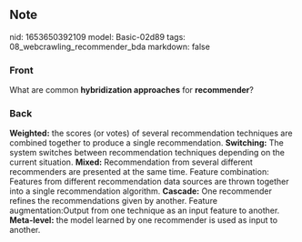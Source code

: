 ## Note
nid: 1653650392109
model: Basic-02d89
tags: 08_webcrawling_recommender_bda
markdown: false

### Front
What are common <b>hybridization approaches</b> for <b>recommender</b>?

### Back
<b>Weighted:</b> the scores (or votes) of several recommendation
techniques are combined together to produce a single
recommendation. <b>Switching:</b> The system switches between
recommendation techniques depending on the current situation.
<b>Mixed:</b> Recommendation from several different recommenders
are presented at the same time. Feature combination: Features from
different recommendation data sources are thrown together into a
single recommendation algorithm. <b>Cascade:</b> One recommender
refines the recommendations given by another. Feature
augmentation:Output from one technique as an input feature to
another. <b>Meta-level:</b> the model learned by one recommender is
used as input to another.

